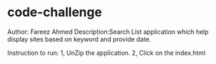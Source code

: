 # code-challenge

Author: Fareez Ahmed
Description:Search List application which help display sites based on keyword and provide date.

Instruction to run:
1, UnZip the application.
2, Click on the index.html


